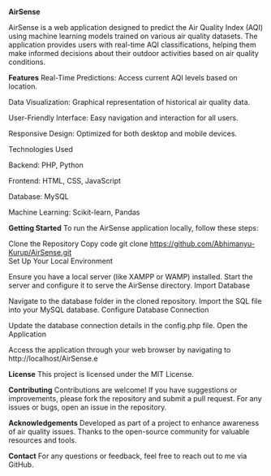 **AirSense**

AirSense is a web application designed to predict the Air Quality Index (AQI) using machine learning models trained on various air quality datasets. The application provides users with real-time AQI classifications, helping them make informed decisions about their outdoor activities based on air quality conditions.

**Features**
Real-Time Predictions: Access current AQI levels based on location.

Data Visualization: Graphical representation of historical air quality data.

User-Friendly Interface: Easy navigation and interaction for all users.

Responsive Design: Optimized for both desktop and mobile devices.

Technologies Used

Backend: PHP, Python

Frontend: HTML, CSS, JavaScript

Database: MySQL

Machine Learning: Scikit-learn, Pandas


**Getting Started**
To run the AirSense application locally, follow these steps:

Clone the Repository
Copy code
git clone https://github.com/Abhimanyu-Kurup/AirSense.git  
Set Up Your Local Environment

Ensure you have a local server (like XAMPP or WAMP) installed.
Start the server and configure it to serve the AirSense directory.
Import Database

Navigate to the database folder in the cloned repository.
Import the SQL file into your MySQL database.
Configure Database Connection

Update the database connection details in the config.php file.
Open the Application

Access the application through your web browser by navigating to http://localhost/AirSense.e

**License**
This project is licensed under the MIT License.

**Contributing**
Contributions are welcome! If you have suggestions or improvements, please fork the repository and submit a pull request. For any issues or bugs, open an issue in the repository.

**Acknowledgements**
Developed as part of a project to enhance awareness of air quality issues.
Thanks to the open-source community for valuable resources and tools.

**Contact**
For any questions or feedback, feel free to reach out to me via GitHub.
